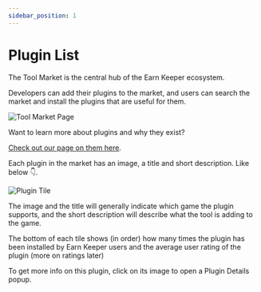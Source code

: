 ```yaml
---
sidebar_position: 1
---
```


# Plugin List

The Tool Market is the central hub of the Earn Keeper ecosystem. 

Developers can add their plugins to the market, and users can search the market and install the plugins that are useful for them.

![Tool Market Page](/img/user-guide/tool-market-page.svg)

Want to learn more about plugins and why they exist? 

[Check out our page on them here](../plugins.md).

Each plugin in the market has an image, a title and short description. Like below 👇.

![Plugin Tile](/img/user-guide/plugin-tile.svg)

The image and the title will generally indicate which game the plugin supports, and the short description will describe what the tool is adding to the game.

The bottom of each tile shows (in order) how many times the plugin has been installed by Earn Keeper users and the average user rating of the plugin (more on ratings later)

To get more info on this plugin, click on its image to open a Plugin Details popup.

